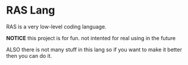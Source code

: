 # RAS Lang

RAS is a very low-level coding language.

**NOTICE** this project is for fun. 
not intented for real using in the future

ALSO there is not many stuff in this lang so if you want to make it better then you can do it.
